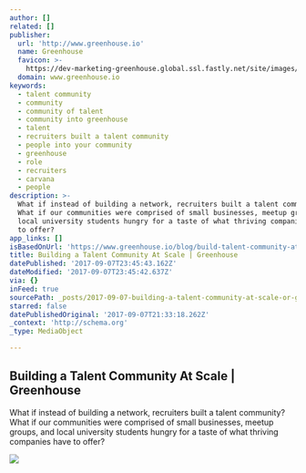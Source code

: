 ```yaml
---
author: []
related: []
publisher:
  url: 'http://www.greenhouse.io'
  name: Greenhouse
  favicon: >-
    https://dev-marketing-greenhouse.global.ssl.fastly.net/site/images/favicons/favicon-16x16.png
  domain: www.greenhouse.io
keywords:
  - talent community
  - community
  - community of talent
  - community into greenhouse
  - talent
  - recruiters built a talent community
  - people into your community
  - greenhouse
  - role
  - recruiters
  - carvana
  - people
description: >-
  What if instead of building a network, recruiters built a talent community?
  What if our communities were comprised of small businesses, meetup groups, and
  local university students hungry for a taste of what thriving companies have
  to offer?
app_links: []
isBasedOnUrl: 'https://www.greenhouse.io/blog/build-talent-community-at-scale'
title: Building a Talent Community At Scale | Greenhouse
datePublished: '2017-09-07T23:45:43.162Z'
dateModified: '2017-09-07T23:45:42.637Z'
via: {}
inFeed: true
sourcePath: _posts/2017-09-07-building-a-talent-community-at-scale-or-greenhouse.md
starred: false
datePublishedOriginal: '2017-09-07T21:33:18.262Z'
_context: 'http://schema.org'
_type: MediaObject

---
```

<article style=""><h1>Building a Talent Community At Scale | Greenhouse</h1><p>What if instead of building a network, recruiters built a talent community? What if our communities were comprised of small businesses, meetup groups, and local university students hungry for a taste of what thriving companies have to offer?</p><img src="https://prod-marketing-greenhouse.global.ssl.fastly.net/blog-assets/Carvana_090717.jpg?mtime=20170904151915" /></article>